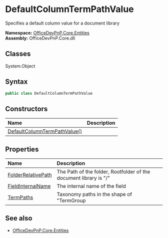 # DefaultColumnTermPathValue
Specifies a default column value for a document library  

**Namespace:** [OfficeDevPnP.Core.Entities](OfficeDevPnP.Core.Entities.md)  
**Assembly:** OfficeDevPnP.Core.dll  
## Classes
System.Object  
## Syntax
```C#
public class DefaultColumnTermPathValue
```
## Constructors
|**Name**|**Description**|
|:-----|:-----|
| [DefaultColumnTermPathValue()](DefaultColumnTermPathValueconstructor1details.md) | 
## Properties
|**Name**|**Description**|
|:-----|:-----|
| [FolderRelativePath](DefaultColumnTermPathValue.FolderRelativePath.md) | The Path of the folder, Rootfolder of the document library is "/"
| [FieldInternalName](DefaultColumnTermPathValue.FieldInternalName.md) | The internal name of the field
| [TermPaths](DefaultColumnTermPathValue.TermPaths.md) | Taxonomy paths in the shape of "TermGroup|TermSet|Term"
## See also
- [OfficeDevPnP.Core.Entities](OfficeDevPnP.Core.Entities.md)
